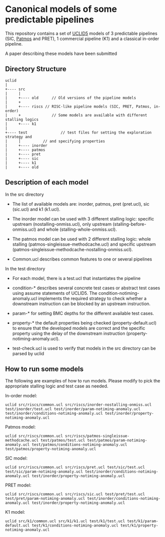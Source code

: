 # Canonical models of some predictable pipelines

This repository contains a set of
[UCLID5](https://github.com/uclid-org/uclid) models of 3 predictable
pipelines (SIC, [Patmos](http://patmos.compute.dtu.dk/) and PRET), 1
commercial pipeline (K1) and a classical in-order pipeline.

A paper describing these models have been submitted

Directory Structure
-------------------


```
uclid
|
+---- src   
|     |
|     +---- old		 // Old versions of the pipeline models
|     +
|     +---- riscs // RISC-like pipeline models (SIC, PRET, Patmos, in-order)
|     +	    		 // Some models are available with different stalling logics
|     +---- k1
|
+---- test               // test files for setting the exploration strategy and
|     |		 	 // and specifying properties
|     +---- inorder		 
|     +---- patmos
|     +---- pret	 
|     +---- sic	
|     +---- k1
|     +---- old      
```

Description of each model
-------------------

In the src directory

- The list of available models are: inorder, patmos, pret (pret.ucl),
sic (sic.ucl) and k1 (k1.ucl).

- The inorder model can be used with 3 different stalling logic:
specific upstream (nostalling-onmiss.ucl), only upstream
(stalling-before-onmiss.ucl) and whole (stalling-whole-onmiss.ucl).

- The patmos model can be used with 2 different stalling logic: whole
stalling (patmos-singleissue-methodcache.ucl) and specific upstream
(patmos-singleissue-methodcache-nostalling-onmiss.ucl).

- Common.ucl describes common features to one or several pipelines

In the test directory

- For each model, there is a test.ucl that instantiates the pipeline

- condition-* describes several concrete test cases or abstract test
  cases using assume statements of UCLID5. The
  condition-notiming-anomaly.ucl implements the required strategy to
  check whether a downstream instruction can be blocked by an upstream
  instruction.

- param-* for setting BMC depths for the different available test cases.

- property-* the default properties being checked
  (property-default.ucl) to ensure that the developed models are
  correct and the specific property using the delay of the downstream
  instruction (property-notiming-anomaly.ucl). 

- test-check.ucl is used to verify that models in the src directory can
  be parsed by uclid

How to run some models 
-------------------

The following are examples of how to run models. Please modify to pick
the appropriate stalling logic and test case as needed.

In-order model:

```
uclid src/riscs/common.ucl src/riscs/inorder-nostalling-onmiss.ucl test/inorder/test.ucl test/inorder/param-notiming-anomaly.ucl test/inorder/conditions-notiming-anomaly.ucl test/inorder/property-notiming-anomaly.ucl
```

Patmos model:

```
uclid src/riscs/common.ucl src/riscs/patmos-singleissue-methodcache.ucl test/patmos/test.ucl test/patmos/param-notiming-anomaly.ucl test/patmos/conditions-notiming-anomaly.ucl test/patmos/property-notiming-anomaly.ucl
```

SIC model:

```
uclid src/riscs/common.ucl src/riscs/pret.ucl test/sic/test.ucl test/sic/param-notiming-anomaly.ucl test/inorder/conditions-notiming-anomaly.ucl test/inorder/property-notiming-anomaly.ucl
```

PRET model:

```
uclid src/riscs/common.ucl src/riscs/sic.ucl test/pret/test.ucl test/pret/param-notiming-anomaly.ucl test/inorder/conditions-notiming-anomaly.ucl test/inorder/property-notiming-anomaly.ucl
```

K1 model:

```
uclid src/k1/common.ucl src/k1/k1.ucl test/k1/test.ucl test/k1/param-default.ucl test/k1/conditions-notiming-anomaly.ucl test/k1/property-notiming-anomaly.ucl
```






